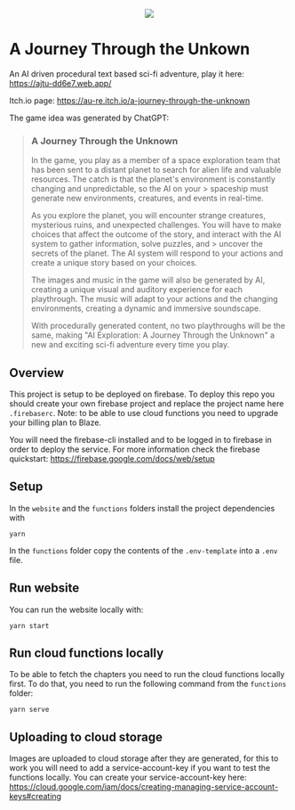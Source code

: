 <p align="center">
<image src="https://github.com/au-re/AJTU/blob/main/website/public/logo192.png?raw=true">
</p>

# A Journey Through the Unkown

An AI driven procedural text based sci-fi adventure, play it here: https://ajtu-dd6e7.web.app/

Itch.io page: https://au-re.itch.io/a-journey-through-the-unknown

The game idea was generated by ChatGPT:

> ### A Journey Through the Unknown
>
> In the game, you play as a member of a space exploration team that has been sent to a distant planet to search for alien life and valuable resources. The catch is that the planet's environment is constantly changing and unpredictable, so the AI on your > spaceship must generate new environments, creatures, and events in real-time.
>
> As you explore the planet, you will encounter strange creatures, mysterious ruins, and unexpected challenges. You will have to make choices that affect the outcome of the story, and interact with the AI system to gather information, solve puzzles, and > uncover the secrets of the planet. The AI system will respond to your actions and create a unique story based on your choices.
>
> The images and music in the game will also be generated by AI, creating a unique visual and auditory experience for each playthrough. The music will adapt to your actions and the changing environments, creating a dynamic and immersive soundscape.
>
> With procedurally generated content, no two playthroughs will be the same, making "AI Exploration: A Journey Through the Unknown" a new and exciting sci-fi adventure every time you play.

## Overview

This project is setup to be deployed on firebase. To deploy this repo you should create your own firebase project and
replace the project name here `.firebaserc`. Note: to be able to use cloud functions you need to upgrade your billing
plan to Blaze.

You will need the firebase-cli installed and to be logged in to firebase in order to deploy the service. For more
information check the firebase quickstart:
https://firebase.google.com/docs/web/setup

## Setup

In the `website` and the `functions` folders install the project dependencies with

```
yarn
```

In the `functions` folder copy the contents of the `.env-template` into a `.env` file.

## Run website

You can run the website locally with:

```
yarn start
```

## Run cloud functions locally

To be able to fetch the chapters you need to run the cloud functions locally first. To do that, you need to run the following command from the `functions` folder:

```
yarn serve
```

## Uploading to cloud storage

Images are uploaded to cloud storage after they are generated, for this to work you will need to add a service-account-key
if you want to test the functions locally. You can create your service-account-key here: https://cloud.google.com/iam/docs/creating-managing-service-account-keys#creating
